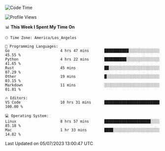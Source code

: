 <!--START_SECTION:waka-->
![Code Time](http://img.shields.io/badge/Code%20Time-461%20hrs%2025%20mins-blue)

![Profile Views](http://img.shields.io/badge/Profile%20Views-0-blue)

📊 **This Week I Spent My Time On** 

```text
🕑︎ Time Zone: America/Los_Angeles

💬 Programming Languages: 
Go                       4 hrs 47 mins       ███████████░░░░░░░░░░░░░░   45.55 % 
Python                   4 hrs 22 mins       ██████████░░░░░░░░░░░░░░░   41.65 % 
Rust                     45 mins             ██░░░░░░░░░░░░░░░░░░░░░░░   07.29 % 
Other                    19 mins             █░░░░░░░░░░░░░░░░░░░░░░░░   03.15 % 
Markdown                 11 mins             ░░░░░░░░░░░░░░░░░░░░░░░░░   01.81 % 

🔥 Editors: 
VS Code                  10 hrs 31 mins      █████████████████████████   100.00 % 

💻 Operating System: 
Linux                    8 hrs 57 mins       █████████████████████░░░░   85.18 % 
Mac                      1 hr 33 mins        ████░░░░░░░░░░░░░░░░░░░░░   14.82 % 
```


 Last Updated on 05/07/2023 13:00:47 UTC
<!--END_SECTION:waka-->
